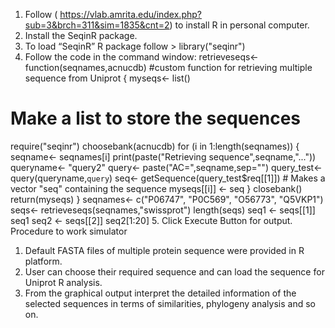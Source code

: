 1.	Follow ( https://vlab.amrita.edu/index.php?sub=3&brch=311&sim=1835&cnt=2) to install R in personal computer.
2.	Install the SeqinR package.
3.	To load “SeqinR” R package follow > library("seqinr") 
4.	Follow the code in the command window: 
  retrieveseqs<- function(seqnames,acnucdb) #custom function for retrieving multiple sequence from Uniprot
{
myseqs<- list()
  # Make a list to store the sequences
require("seqinr") 
choosebank(acnucdb)
for (i in 1:length(seqnames))
  {
seqname<- seqnames[i]
print(paste("Retrieving sequence",seqname,"..."))
queryname<- "query2"
query<- paste("AC=",seqname,sep="")
query_test<- query(queryname,`query`)
seq<- getSequence(query_test$req[[1]]) # Makes a vector "seq" containing the sequence
myseqs[[i]] <- seq
  }
closebank()
return(myseqs)
}
seqnames<- c("P06747", "P0C569", "O56773", "Q5VKP1")
seqs<- retrieveseqs(seqnames,"swissprot")
length(seqs)
seq1 <- seqs[[1]]
seq1
seq2 <- seqs[[2]]
seq2[1:20]
5.	Click Execute Button for output.    
Procedure to work simulator
1.	Default FASTA files of multiple protein sequence were provided in R platform. 
2.	User can choose their required sequence and can load the sequence for Uniprot R analysis.
3.	From the graphical output interpret the detailed information of the selected sequences in terms of similarities, phylogeny analysis and so on. 
